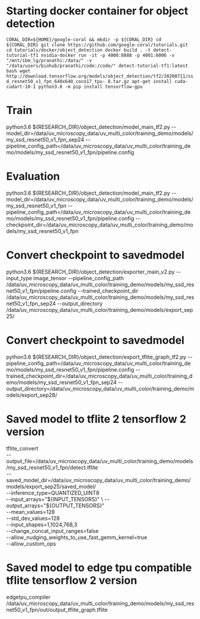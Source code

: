 # Starting docker container for object detection
`CORAL_DIR=${HOME}/google-coral && mkdir -p ${CORAL_DIR}
cd ${CORAL_DIR}
git clone https://github.com/google-coral/tutorials.git
cd tutorials/docker/object_detection
docker build . -t detect-tutorial-tf1
nvidia-docker run -it -p 4000:8888 -p 4001:6006 -v "/mnt/ibm_lg/pranathi:/data/" -v "/data/users/biohub/pranathi/code:/code/" detect-tutorial-tf1:latest bash
wget http://download.tensorflow.org/models/object_detection/tf2/20200711/ssd_resnet50_v1_fpn_640x640_coco17_tpu-
8.tar.gz
apt-get install cuda-cudart-10-1
python3.6 -m pip install tensorflow-gpu
`

# Train
python3.6 ${RESEARCH_DIR}/object_detection/model_main_tf2.py --model_dir=/data/uv_microscopy_data/uv_multi_color/training_demo/models/my_ssd_resnet50_v1_fpn_sep24 --pipeline_config_path=/data/uv_microscopy_data/uv_multi_color/training_demo/models/my_ssd_resnet50_v1_fpn/pipeline.config 

# Evaluation
python3.6 ${RESEARCH_DIR}/object_detection/model_main_tf2.py --model_dir=/data/uv_microscopy_data/uv_multi_color/training_demo/models/my_ssd_resnet50_v1_fpn --pipeline_config_path=/data/uv_microscopy_data/uv_multi_color/training_demo/models/my_ssd_resnet50_v1_fpn/pipeline.config --checkpoint_dir=/data/uv_microscopy_data/uv_multi_color/training_demo/models/my_ssd_resnet50_v1_fpn

# Convert checkpoint to savedmodel

python3.6 ${RESEARCH_DIR}/object_detection/exporter_main_v2.py --input_type image_tensor --pipeline_config_path /data/uv_microscopy_data/uv_multi_color/training_demo/models/my_ssd_resnet50_v1_fpn/pipeline.config --trained_checkpoint_dir /data/uv_microscopy_data/uv_multi_color/training_demo/models/my_ssd_resnet50_v1_fpn_sep24 --output_directory /data/uv_microscopy_data/uv_multi_color/training_demo/models/export_sep25/

# Convert checkpoint to savedmodel

python3.6 ${RESEARCH_DIR}/object_detection/export_tflite_graph_tf2.py --pipeline_config_path=/data/uv_microscopy_data/uv_multi_color/training_demo/models/my_ssd_resnet50_v1_fpn/pipeline.config --trained_checkpoint_dir=/data/uv_microscopy_data/uv_multi_color/training_demo/models/my_ssd_resnet50_v1_fpn_sep24 --output_directory=/data/uv_microscopy_data/uv_multi_color/training_demo/models/export_sep28/

# Saved model to tflite 2 tensorflow 2 version

tflite_convert \
  --output_file=/data/uv_microscopy_data/uv_multi_color/training_demo/models/my_ssd_resnet50_v1_fpn/detect.tflite \
  --saved_model_dir=/data/uv_microscopy_data/uv_multi_color/training_demo/models/export_sep25/saved_model/ \
  --inference_type=QUANTIZED_UINT8 \
  --input_arrays="${INPUT_TENSORS}" \
  --output_arrays="${OUTPUT_TENSORS}" \
  --mean_values=128 \
  --std_dev_values=128 \
  --input_shapes=1,1024,768,3 \
  --change_concat_input_ranges=false \
  --allow_nudging_weights_to_use_fast_gemm_kernel=true \
  --allow_custom_ops

# Saved model to edge tpu compatible tflite tensorflow 2 version

edgetpu_compiler /data/uv_microscopy_data/uv_multi_color/training_demo/models/my_ssd_resnet50_v1_fpn/out/output_tflite_graph.tflite
